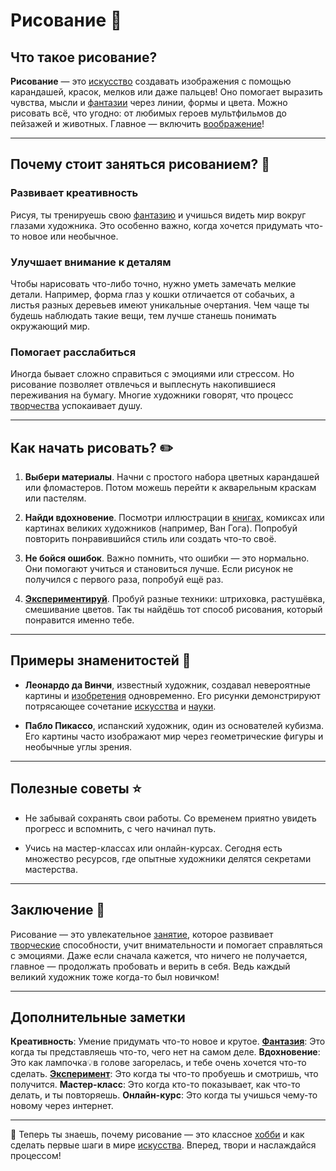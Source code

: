 # **Рисование** 🎨

## Что такое рисование?

**Рисование** — это [искусство](хобби.md) создавать изображения с помощью карандашей, красок, мелков или даже пальцев! Оно помогает выразить чувства, мысли и [фантазии](творческие.md) через линии, формы и цвета. Можно рисовать всё, что угодно: от любимых героев мультфильмов до пейзажей и животных. Главное — включить [воображение](творческие.md)!

---

## Почему стоит заняться рисованием? 🌟

### Развивает креативность

Рисуя, ты тренируешь свою [фантазию](творческие.md) и учишься видеть мир вокруг глазами художника. Это особенно важно, когда хочется придумать что-то новое или необычное.

### Улучшает внимание к деталям

Чтобы нарисовать что-либо точно, нужно уметь замечать мелкие детали. Например, форма глаз у кошки отличается от собачьих, а листья разных деревьев имеют уникальные очертания. Чем чаще ты будешь наблюдать такие вещи, тем лучше станешь понимать окружающий мир.

### Помогает расслабиться

Иногда бывает сложно справиться с эмоциями или стрессом. Но рисование позволяет отвлечься и выплеснуть накопившиеся переживания на бумагу. Многие художники говорят, что процесс [творчества](творческие.md) успокаивает душу.

---

## Как начать рисовать? ✏️

1. **Выбери материалы**. Начни с простого набора цветных карандашей или фломастеров. Потом можешь перейти к акварельным краскам или пастелям.

2. **Найди вдохновение**. Посмотри иллюстрации в [книгах](чтение.md), комиксах или картинах великих художников (например, Ван Гога). Попробуй повторить понравившийся стиль или создать что-то своё.

3. **Не бойся ошибок**. Важно помнить, что ошибки — это нормально. Они помогают учиться и становиться лучше. Если рисунок не получился с первого раза, попробуй ещё раз.

4. **[Экспериментируй](научные_эксперименты.md)**. Пробуй разные техники: штриховка, растушёвка, смешивание цветов. Так ты найдёшь тот способ рисования, который понравится именно тебе.

---

## Примеры знаменитостей 🌈

- **Леонардо да Винчи**, известный художник, создавал невероятные картины и [изобретения](конструирование.md) одновременно. Его рисунки демонстрируют потрясающее сочетание [искусства](хобби.md) и [науки](научные_эксперименты.md).

- **Пабло Пикассо**, испанский художник, один из основателей кубизма. Его картины часто изображают мир через геометрические фигуры и необычные углы зрения.

---

## Полезные советы ⭐

- Не забывай сохранять свои работы. Со временем приятно увидеть прогресс и вспомнить, с чего начинал путь.

- Учись на мастер-классах или онлайн-курсах. Сегодня есть множество ресурсов, где опытные художники делятся секретами мастерства.

---

## Заключение 🔗

Рисование — это увлекательное [занятие](хобби.md), которое развивает [творческие](творческие.md) способности, учит внимательности и помогает справляться с эмоциями. Даже если сначала кажется, что ничего не получается, главное — продолжать пробовать и верить в себя. Ведь каждый великий художник тоже когда-то был новичком!

---

## Дополнительные заметки

**Креативность**: Умение придумать что-то новое и крутое.
**[Фантазия](творческие.md)**: Это когда ты представляешь что-то, чего нет на самом деле.
**Вдохновение**: Это как лампочка💡в голове загорелась, и тебе очень хочется что-то сделать.
**[Эксперимент](интеллектуальные.md)**: Это когда ты что-то пробуешь и смотришь, что получится.
**Мастер-класс**: Это когда кто-то показывает, как что-то делать, и ты повторяешь.
**Онлайн-курс**: Это когда ты учишься чему-то новому через интернет.

---

💫 Теперь ты знаешь, почему рисование — это классное [хобби](хобби.md) и как сделать первые шаги в мире [искусства](хобби.md). Вперед, твори и наслаждайся процессом!
